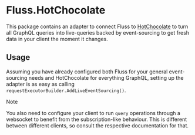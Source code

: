 # Fluss.HotChocolate

This package contains an adapter to connect Fluss to [HotChocolate](https://chillicream.com/docs/hotchocolate/v13) to
turn all GraphQL queries into live-queries backed by event-sourcing to get fresh data in your client the moment it changes.

## Usage

Assuming you have already configured both Fluss for your general event-sourcing needs and HotChocolate for everything
GraphQL, setting up the adapter is as easy as calling `requestExecutorBuilder.AddLiveEventSourcing()`.

> [!NOTE]
> You also need to configure your client to run `query` operations through a websocket to benefit from the
> subscription-like behaviour. This is different between different clients, so consult the respective documentation for
> that.
